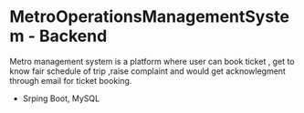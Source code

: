 # MetroOperationsManagementSystem - Backend
 
Metro management system is a platform where user can book ticket , get to know fair
schedule of trip ,raise complaint and would get acknowlegment through email for ticket
booking.

- Srping Boot, MySQL